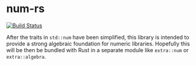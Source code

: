 # num-rs

[![Build Status](https://travis-ci.org/bjz/num-rs.png?branch=master)](https://travis-ci.org/bjz/num-rs)

After the traits in `std::num` have been simplified, this library is intended to 
provide a strong algebraic foundation for numeric libraries. Hopefully this will
be then be bundled with Rust in a separate module like `extra::num` or
`extra::algebra`.
